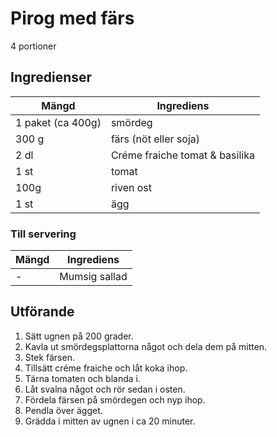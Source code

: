 # Pirog med färs
4 portioner
## Ingredienser

Mängd|Ingrediens
------------ | -------------
1 paket (ca 400g) | smördeg
300 g | färs (nöt eller soja)
2 dl | Créme fraiche tomat & basilika
1 st | tomat
100g | riven ost
1 st | ägg

### Till servering
Mängd| Ingrediens
------------ | -------------
\- | Mumsig sallad

## Utförande
1. Sätt ugnen på 200 grader.
2. Kavla ut smördegsplattorna något och dela dem på mitten.
3. Stek färsen.
4. Tillsätt créme fraiche och låt koka ihop.
5. Tärna tomaten och blanda i.
6. Låt svalna något och rör sedan i osten.
7. Fördela färsen på smördegen och nyp ihop.
8. Pendla över ägget.
9. Grädda i mitten av ugnen i ca 20 minuter.
